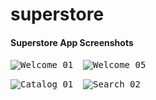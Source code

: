# superstore
#### Superstore App Screenshots

   <kbd>![Welcome 01](https://user-images.githubusercontent.com/90906602/136978543-3f45a6c4-dbf0-4de6-accb-c96d21614046.png)</kbd>
   &nbsp;&nbsp;&nbsp;<kbd>![Welcome 05](https://user-images.githubusercontent.com/90906602/136978597-224acf57-a5f6-459e-af64-dac97304a245.png)</kbd>
   
   <kbd>![Catalog 01](https://user-images.githubusercontent.com/90906602/136978641-279c6698-1b68-4ec2-986c-9f1ad13e2412.png)</kbd>
   &nbsp;&nbsp;&nbsp;<kbd>![Search 02](https://user-images.githubusercontent.com/90906602/136979580-aafff543-5f2c-4434-a17a-2d2fb281da2b.png)
</kbd>
  
